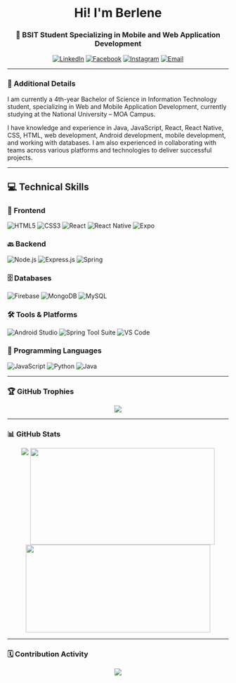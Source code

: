<h1 align="center">Hi! I'm Berlene</h1>
<h3 align="center">📱 BSIT Student Specializing in Mobile and Web Application Development</h3>

<p align="center">
  <a href="https://www.linkedin.com/in/berlene-bernabe-a49854371/" target="_blank"><img alt="LinkedIn" src="https://img.shields.io/badge/LinkedIn-0077B5?style=flat-square&logo=linkedin&logoColor=white" /></a>
  <a href="https://www.facebook.com/blynsu/" target="_blank"><img alt="Facebook" src="https://img.shields.io/badge/Facebook-1877F2?style=flat-square&logo=facebook&logoColor=white" /></a>
  <a href="https://www.instagram.com/bellrinsu/" target="_blank"><img alt="Instagram" src="https://img.shields.io/badge/Instagram-E4405F?style=flat-square&logo=instagram&logoColor=white" /></a>
  <a href="mailto:yberlenebernabe12@gmail.com" target="_blank"><img alt="Email" src="https://img.shields.io/badge/Email-D14836?style=flat-square&logo=gmail&logoColor=white" /></a>
</p>

---

### 📝 Additional Details

I am currently a 4th-year Bachelor of Science in Information Technology student, specializing in Web and Mobile Application Development, currently studying at the National University – MOA Campus.

I have knowledge and experience in Java, JavaScript, React, React Native, CSS, HTML, web development, Android development, mobile development, and working with databases. I am also experienced in collaborating with teams across various platforms and technologies to deliver successful projects.

---

## 💻 Technical Skills

### 🚀 Frontend
![HTML5](https://img.shields.io/badge/HTML5-E34F26?style=for-the-badge&logo=html5&logoColor=white)
![CSS3](https://img.shields.io/badge/CSS3-1572B6?style=for-the-badge&logo=css3&logoColor=white)
![React](https://img.shields.io/badge/React-20232A?style=for-the-badge&logo=react&logoColor=61DAFB)
![React Native](https://img.shields.io/badge/React_Native-20232A?style=for-the-badge&logo=react&logoColor=61DAFB)
![Expo](https://img.shields.io/badge/Expo-000020?style=for-the-badge&logo=expo&logoColor=white)

### 🔙 Backend
![Node.js](https://img.shields.io/badge/Node.js-339933?style=for-the-badge&logo=nodedotjs&logoColor=white)
![Express.js](https://img.shields.io/badge/Express.js-000000?style=for-the-badge&logo=express&logoColor=white)
![Spring](https://img.shields.io/badge/Spring-6DB33F?style=for-the-badge&logo=spring&logoColor=white)

### 🗄️ Databases
![Firebase](https://img.shields.io/badge/Firebase-FFCA28?style=for-the-badge&logo=firebase&logoColor=black)
![MongoDB](https://img.shields.io/badge/MongoDB-4EA94B?style=for-the-badge&logo=mongodb&logoColor=white)
![MySQL](https://img.shields.io/badge/MySQL-00758F?style=for-the-badge&logo=mysql&logoColor=white)

### 🛠️ Tools & Platforms
![Android Studio](https://img.shields.io/badge/Android_Studio-3DDC84?style=for-the-badge&logo=android-studio&logoColor=white)
![Spring Tool Suite](https://img.shields.io/badge/STS-6DB33F?style=for-the-badge&logo=spring&logoColor=white)
![VS Code](https://img.shields.io/badge/VSCode-007ACC?style=for-the-badge&logo=visual-studio-code&logoColor=white)

### 🧠 Programming Languages
![JavaScript](https://img.shields.io/badge/JavaScript-F7DF1E?style=for-the-badge&logo=javascript&logoColor=black)
![Python](https://img.shields.io/badge/Python-3776AB?style=for-the-badge&logo=python&logoColor=white)
![Java](https://img.shields.io/badge/Java-007396?style=for-the-badge&logo=java&logoColor=white)

---

### 🏆 GitHub Trophies

<p align="center">
  <img src="https://github-profile-trophy.vercel.app/?username=Blyn04&theme=darkhub&margin-w=10&no-frame=true"/>
</p>

---

### 📊 GitHub Stats

<p align="center">
  <!-- GitHub Streak Stats -->
  <img src="https://nirzak-streak-stats.vercel.app/?user=Blyn04&theme=dark&hide_border=true&t=1" />

  <!-- GitHub Main Stats -->
  <img src="https://github-readme-stats.vercel.app/api?username=Blyn04&show_icons=true&theme=radical" width="420" height="220" style="vertical-align: top;" />

  <!-- GitHub Top Languages -->
  <img src="https://github-readme-stats.vercel.app/api/top-langs/?username=Blyn04&layout=compact&theme=radical" width="420" height="200" style="vertical-align: top;" />
</p>

---

### 🗓️ Contribution Activity

<p align="center">
  <img src="https://github-readme-activity-graph.vercel.app/graph?username=Blyn04&theme=react-dark&area=true&hide_border=true" />
</p>
